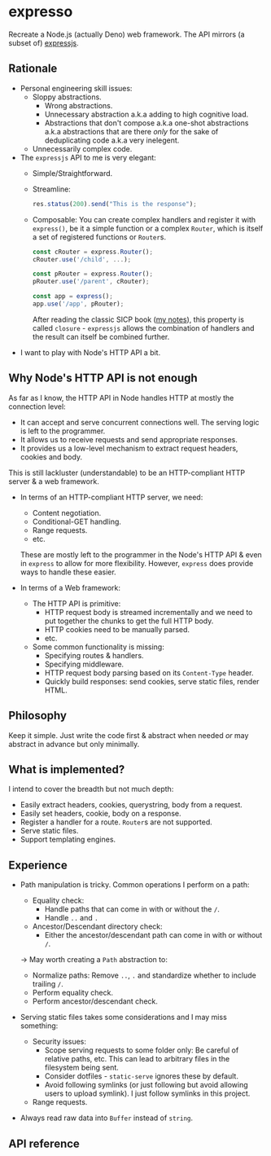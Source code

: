 # expresso

Recreate a Node.js (actually Deno) web framework. The API mirrors (a subset of) [expressjs](https://expressjs.com/).

## Rationale

- Personal engineering skill issues:
  - Sloppy abstractions.
    - Wrong abstractions.
    - Unnecessary abstraction a.k.a adding to high cognitive load.
    - Abstractions that don't compose a.k.a one-shot abstractions a.k.a abstractions that are there *only* for the sake of deduplicating code a.k.a very inelegent.
  - Unnecessarily complex code.
- The `expressjs` API to me is very elegant:
  - Simple/Straightforward.
  - Streamline:
    ```ts
    res.status(200).send("This is the response");
    ```
  - Composable: You can create complex handlers and register it with `express()`, be it a simple function or a complex `Router`, which is itself a set of registered functions or `Router`s.
    ```ts
    const cRouter = express.Router();
    cRouter.use('/child', ...);

    const pRouter = express.Router();
    pRouter.use('/parent', cRouter);

    const app = express();
    app.use('/app', pRouter);
    ```
    
    After reading the classic SICP book ([my notes](https://github.com/Huy-DNA/sicp)), this property is called `closure` - `expressjs` allows the combination of handlers and the result can itself be combined further.
- I want to play with Node's HTTP API a bit.

## Why Node's HTTP API is not enough

As far as I know, the HTTP API in Node handles HTTP at mostly the connection level:
  - It can accept and serve concurrent connections well. The serving logic is left to the programmer.
  - It allows us to receive requests and send appropriate responses.
  - It provides us a low-level mechanism to extract request headers, cookies and body.

This is still lackluster (understandable) to be an HTTP-compliant HTTP server & a web framework.

  - In terms of an HTTP-compliant HTTP server, we need:
    - Content negotiation.
    - Conditional-GET handling.
    - Range requests.
    - etc.

    These are mostly left to the programmer in the Node's HTTP API & even in `express` to allow for more flexibility. However, `express` does provide ways to handle these easier.

  - In terms of a Web framework:
    - The HTTP API is primitive:
      - HTTP request body is streamed incrementally and we need to put together the chunks to get the full HTTP body.
      - HTTP cookies need to be manually parsed.
      - etc.
    - Some common functionality is missing:
      - Specifying routes & handlers.
      - Specifying middleware.
      - HTTP request body parsing based on its `Content-Type` header.
      - Quickly build responses: send cookies, serve static files, render HTML.

## Philosophy

Keep it simple. Just write the code first & abstract when needed *or* may abstract in advance but only minimally.

## What is implemented?

I intend to cover the breadth but not much depth:

- Easily extract headers, cookies, querystring, body from a request.
- Easily set headers, cookie, body on a response.
- Register a handler for a route. `Router`s are not supported.
- Serve static files.
- Support templating engines.

## Experience

- Path manipulation is tricky. Common operations I perform on a path:
  - Equality check:
    - Handle paths that can come in with or without the `/`.
    - Handle `..` and `.`
  - Ancestor/Descendant directory check:
    - Either the ancestor/descendant path can come in with or without `/`.

  -> May worth creating a `Path` abstraction to:
    - Normalize paths: Remove `..`, `.` and standardize whether to include trailing `/`.
    - Perform equality check.
    - Perform ancestor/descendant check.
- Serving static files takes some considerations and I may miss something:
  - Security issues:
    - Scope serving requests to some folder only: Be careful of relative paths, etc. This can lead to arbitrary files in the filesystem being sent.
    - Consider dotfiles - `static-serve` ignores these by default.
    - Avoid following symlinks (or just following but avoid allowing users to upload symlink). I just follow symlinks in this project.
  - Range requests.

- Always read raw data into `Buffer` instead of `string`.

## API reference


